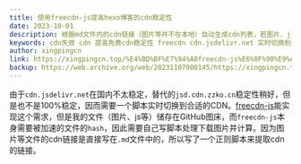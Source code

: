 ```yaml
---
title: 使用freecdn-js提高hexo博客的cdn稳定性
date: 2023-10-01
description: 根据md文件内的cdn链接（图片等并不在本地）自动生成cdn列表，若图片、js、html等文件cdn失效则尝试连接列表内的其他cdn
keywords: cdn失效 cdn 提高免费cdn稳定性 freecdn cdn.jsdelivr.net 实时切换到合适的CDN 远程图片
author: xingpingcn
link: https://xingpingcn.top/%E4%BD%BF%E7%94%A8freecdn-js%E6%8F%90%E9%AB%98hexo%E5%8D%9A%E5%AE%A2%E7%9A%84cdn%E7%A8%B3%E5%AE%9A%E6%80%A7.html
backup: https://web.archive.org/web/20231107000145/https://xingpingcn.top/%E4%BD%BF%E7%94%A8freecdn-js%E6%8F%90%E9%AB%98hexo%E5%8D%9A%E5%AE%A2%E7%9A%84cdn%E7%A8%B3%E5%AE%9A%E6%80%A7.html
---
```


由于`cdn.jsdelivr.net`在国内不太稳定，替代的`jsd.cdn.zzko.cn`稳定性稍好，但是也不是100%稳定，因而需要一个脚本实时切换到合适的CDN。[freecdn-js](https://github.com/EtherDream/freecdn)能实现这个需求，但是我的文件（图片、js等）储存在GitHub图床，而`freecdn-js`本身需要被加速的文件的`hash`，因此需要自己写脚本处理下载图片并计算。因为图片等文件的cdn链接是直接写在`.md`文件中的，所以写了一个正则脚本来提取cdn的链接。

<!-- more -->
